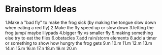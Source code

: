 # Brainstorm Ideas

1.Make a "bad fly" to make the frog sick (by making the tongue slow down when eating a red fly)
2.Make the fly speed up or slow down
3.letting the frog jump/ maybe lilypads
4.bigger fly vs smaller fly
5.making something else try to eat the flies
6.obstacles
7.add rain/storm elements
8.add a timer or something to show how hungry the frog gets
9.m
10.m
11.m
12.m
13.m
14.m
15.m
16.m
17.n
18.m
19.m
20.m
